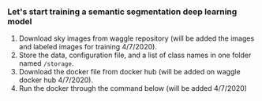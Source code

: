   ### Let's start training a semantic segmentation deep learning model
  
  1. Download sky images from waggle repository (will be added the images and labeled images for training 4/7/2020).
  2. Store the data, configuration file, and a list of class names in one folder named ```/storage```.
  3. Download the docker file from docker hub (will be added on waggle docker hub 4/7/2020).
  4. Run the docker through the command below (will be added 4/7/2020)
